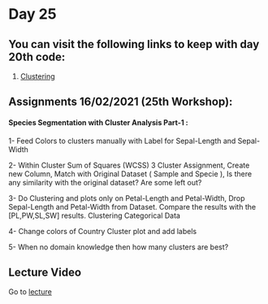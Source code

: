 # Day 25

## You can visit the following links to keep with day 20th code:

1. [Clustering](https://scikit-learn.org/stable/modules/clustering.html#)

## Assignments 16/02/2021 (25th Workshop):

#### Species Segmentation with Cluster Analysis Part-1 :

1- Feed Colors to clusters manually with Label for Sepal-Length and Sepal-Width

2- Within Cluster Sum of Squares (WCSS) 3 Cluster Assignment, Create new Column, Match with Original Dataset ( Sample and Specie ), Is there any similarity with the original dataset? Are some left out?

3- Do Clustering and plots only on Petal-Length and Petal-Width, Drop Sepal-Length and Petal-Width from Dataset.
Compare the results with the [PL,PW,SL,SW] results.
Clustering Categorical Data

4- Change colors of Country Cluster plot and add labels

5- When no domain knowledge then how many clusters are best?

## Lecture Video

Go to [lecture](https://www.youtube.com/watch?v=vGYNey0ML3c&ab_channel=DSCNEDxDSCUIT-poweredbyGoogleDevelopers)

